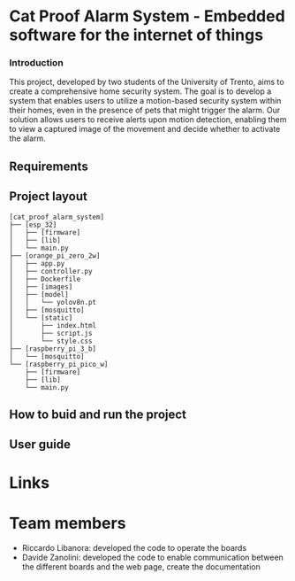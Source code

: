 # Cat Proof Alarm System - Embedded software for the internet of things

### Introduction

This project, developed by two students of the University of Trento, aims to create a comprehensive home security system.
The goal is to develop a system that enables users to utilize a motion-based security system within their homes, even in the presence of pets that might trigger the alarm. Our solution allows users to receive alerts upon motion detection, enabling them to view a captured image of the movement and decide whether to activate the alarm.

## Requirements

## Project layout
```
[cat_proof_alarm_system]
├── [esp_32]
│   ├── [firmware]
│   ├── [lib]
│   └── main.py
├── [orange_pi_zero_2w]
│   ├── app.py
│   ├── controller.py
│   ├── Dockerfile
│   ├── [images]
│   ├── [model]
│   │   └── yolov8n.pt
│   ├── [mosquitto]
│   └── [static]
│       ├── index.html
│       ├── script.js
│       └── style.css
├── [raspberry_pi_3_b]
│   └── [mosquitto]
└── [raspberry_pi_pico_w]
    ├── [firmware]
    ├── [lib]
    └── main.py
```
## How to buid and run the project

## User guide

# Links

# Team members

- Riccardo Libanora: developed the code to operate the boards
- Davide Zanolini: developed the code to enable communication between the different boards and the web page, create the documentation